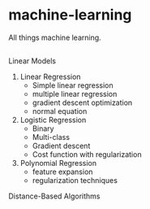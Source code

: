 # machine-learning
All things machine learning. 

##
Linear Models
1. Linear Regression
    - Simple linear regression
    - multiple linear regression
    - gradient descent optimization
    - normal equation
2. Logistic Regression
    - Binary
    - Multi-class
    - Gradient descent
    - Cost function with regularization
3. Polynomial Regression
    - feature expansion
    - regularization techniques

Distance-Based Algorithms

